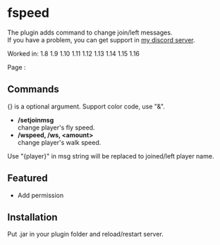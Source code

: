 # fspeed
The plugin adds command to change join/left messages.  
If you have a problem, you can get support in [my discord server](https://discord.gg/A8XtpJhHrV).

Worked in: 1.8 1.9 1.10 1.11 1.12 1.13 1.14 1.15 1.16

Page : 

## Commands
{} is a optional argument.
Support color code, use "&".

* **/setjoinmsg <msg>**  
change player's fly speed.
* **/wspeed, /ws, \<amount>**  
change player's walk speed.

Use "{player}" in msg string will be replaced to joined/left player name.

## Featured
* Add permission

## Installation
Put .jar in your plugin folder and reload/restart server.
